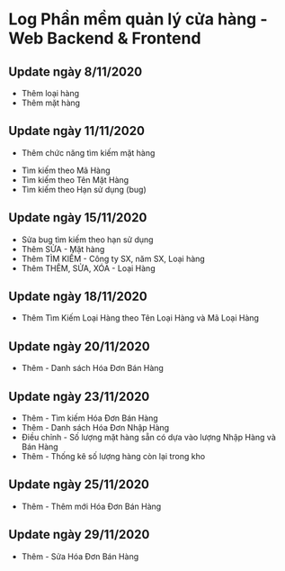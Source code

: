 # Log Phần mềm quản lý cửa hàng - Web Backend & Frontend

## Update ngày 8/11/2020
- Thêm loại hàng
- Thêm mặt hàng

## Update ngày 11/11/2020
- Thêm chức năng tìm kiếm mặt hàng
+ Tìm kiếm theo Mã Hàng
+ Tìm kiếm theo Tên Mặt Hàng
+ Tìm kiếm theo Hạn sử dụng (bug)

## Update ngày 15/11/2020
+ Sửa bug tìm kiếm theo hạn sử dụng
+ Thêm SỬA - Mặt hàng
+ Thêm TÌM KIẾM - Công ty SX, năm SX, Loại hàng
+ Thêm THÊM, SỬA, XÓA - Loại Hàng

## Update ngày 18/11/2020
+ Thêm Tìm Kiếm Loại Hàng theo Tên Loại Hàng và Mã Loại Hàng

## Update ngày 20/11/2020
+ Thêm - Danh sách Hóa Đơn Bán Hàng

## Update ngày 23/11/2020
+ Thêm - Tìm kiếm Hóa Đơn Bán Hàng
+ Thêm - Danh sách Hóa Đơn Nhập Hàng
+ Điều chỉnh - Số lượng mặt hàng sẵn có dựa vào lượng Nhập Hàng và Bán Hàng
+ Thêm - Thống kê số lượng hàng còn lại trong kho

## Update ngày 25/11/2020
+ Thêm - Thêm mới Hóa Đơn Bán Hàng

## Update ngày 29/11/2020
+ Thêm - Sửa Hóa Đơn Bán Hàng